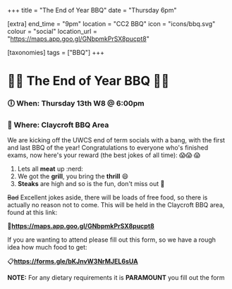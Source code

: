 +++
title = "The End of Year BBQ"
date = "Thursday 6pm"

[extra]
end_time = "9pm"
location = "CC2 BBQ"
icon = "icons/bbq.svg"
colour = "social"
location_url = "https://maps.app.goo.gl/GNbpmkPrSX8pucpt8"

[taxonomies]
tags = ["BBQ"]
+++
# :hotdog::hamburger: **The End of Year BBQ** :hamburger::hotdog:
### :clock6: When: Thursday 13th W8 @ 6:00pm
### :round_pushpin: Where: Claycroft BBQ Area 

We are kicking off the UWCS end of term socials with a bang, with the first and last BBQ of the year! Congratulations to everyone who's finished exams, now here's your reward (the best jokes of all time): :scream::scream: :scream:

1. Lets all **meat** up :nerd:
2. We got the **grill**, you bring the **thrill** :smile:
3. **Steaks** are high and so is the fun, don't miss out :hotdog:

~~Bad~~ Excellent jokes aside, there will be loads of free food, so there is actually no reason not to come. This will be held in the Claycroft BBQ area, found at this link:

:round_pushpin:**https://maps.app.goo.gl/GNbpmkPrSX8pucpt8**

If you are wanting to attend please fill out this form, so we have a rough idea how much food to get:

:clipboard:**https://forms.gle/bKJnvW3NrMJEL6sUA**

**NOTE:** For any dietary requirements it is **PARAMOUNT** you fill out the form
